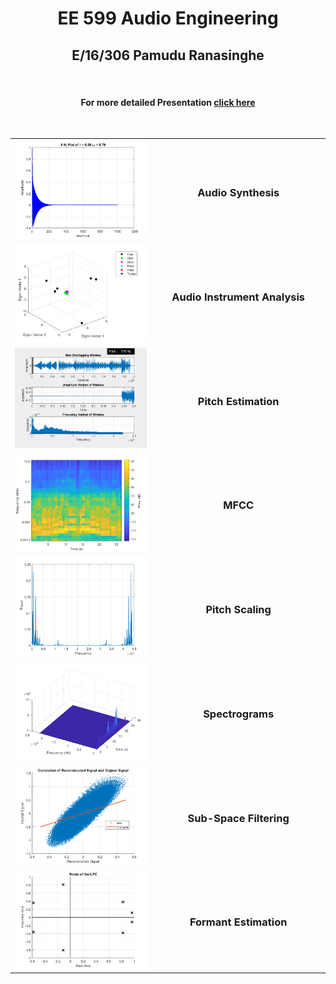 <p align="center">

  <h1 align="center">EE 599 Audio Engineering</h3>

  <h2 align="center">
    E/16/306 Pamudu Ranasinghe
  </h2>
</p>

</br>
<h4 align="center">
  
For more detailed Presentation <a href=https://github.com/gvanrossum>click here</a>
</h4>

</br>

<table align="center">
  <tr align="center">
    <td WIDTH = 400>
      <img src=resources/A1.png width="400">
    </td>
    <td  WIDTH = 400>
      <h3>
      Audio Synthesis
      </h3>
    </td>
  </tr>
  <tr align="center">
    <td>
      <img src=resources/A2.png width="400">
    </td>
    <td>
      <h3>
      Audio Instrument Analysis
      </h3>
    </td>
  </tr>
  <tr align="center">
    <td>
      <img src=resources/pitch.gif width="400">
    </td>
    <td>
      <h3>
      Pitch Estimation
      </h3>
    </td>
  </tr>
  <tr align="center">
    <td>
      <img src=resources/A4.png width="400">
    </td>
    <td>
      <h3>
      MFCC
      </h3>
    </td>
  </tr>
  
  <tr align="center">
    <td>
      <img src=resources/A5.png width="400">
    </td>
    <td>
      <h3>
      Pitch Scaling
      </h3>
    </td>
  </tr>
  
   <tr align="center">
    <td>
      <img src=resources/A6.png width="400">
    </td>
    <td>
      <h3>
      Spectrograms
      </h3>
    </td>
  </tr>
  
   <tr align="center">
    <td>
      <img src=resources/A7.png width="400">
    </td>
    <td>
      <h3>
      Sub-Space Filtering
      </h3>
    </td>
  </tr>
  
   <tr align="center">
    <td>
      <img src=resources/A8.png width="400">
    </td>
    <td>
      <h3>
      Formant Estimation
      </h3>
    </td>
  </tr>
  
</table>
